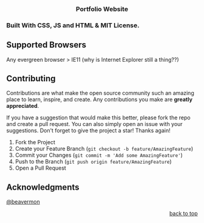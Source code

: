 <a name="readme-top"></a>

<h3 align="center">Portfolio Website</h3>

</div>

### Built With CSS, JS and HTML & MIT License.

## Supported Browsers

Any evergreen browser > IE11 (why is Internet Explorer still a thing??)

<!-- CONTRIBUTING -->
## Contributing

Contributions are what make the open source community such an amazing place to learn, inspire, and create. Any contributions you make are **greatly appreciated**.

If you have a suggestion that would make this better, please fork the repo and create a pull request. You can also simply open an issue with your suggestions. 
Don't forget to give the project a star! Thanks again!

1. Fork the Project
2. Create your Feature Branch (`git checkout -b feature/AmazingFeature`)
3. Commit your Changes (`git commit -m 'Add some AmazingFeature'`)
4. Push to the Branch (`git push origin feature/AmazingFeature`)
5. Open a Pull Request
   
## Acknowledgments 

[@beavermon](https://github.com/Beavermon)

<p align="right"><a href="#readme-top">back to top</a></p>
